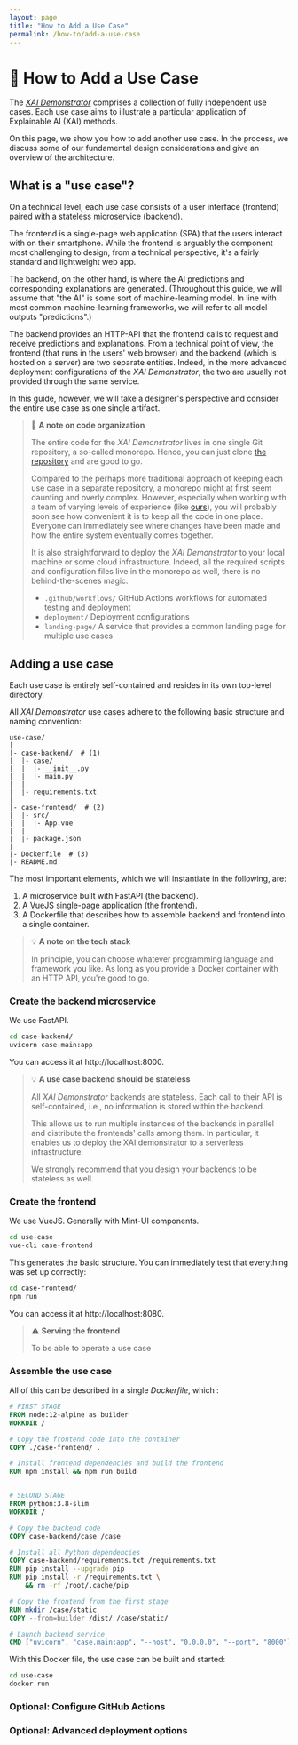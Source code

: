 ```yaml
---
layout: page
title: "How to Add a Use Case"
permalink: /how-to/add-a-use-case
---
```

# 🔧 How to Add a Use Case

The [_XAI Demonstrator_](https://xai-demonstrator.github.io/) comprises a collection of fully independent use cases.
Each use case aims to illustrate a particular application of Explainable AI (XAI) methods.

On this page, we show you how to add another use case.
In the process, we discuss some of our fundamental design considerations and give an overview of the architecture. 

## What is a "use case"?

On a technical level, each use case consists of a user interface (frontend) paired with a stateless microservice (backend).

The frontend is a single-page web application (SPA) that the users interact with on their smartphone.
While the frontend is arguably the component most challenging to design, from a technical perspective, it's a fairly standard and lightweight web app.

The backend, on the other hand, is where the AI predictions and corresponding explanations are generated.
(Throughout this guide, we will assume that "the AI" is some sort of machine-learning model. 
In line with most common machine-learning frameworks, we will refer to all model outputs "predictions".)

The backend provides an HTTP-API that the frontend calls to request and receive predictions and explanations.
From a technical point of view, the frontend (that runs in the users' web browser) and the backend (which is hosted on a server) are two separate entities.
Indeed, in the more advanced deployment configurations of the _XAI Demonstrator_, the two are usually not provided through the same service.

In this guide, however, we will take a designer's perspective and consider the entire use case as one single artifact.

> 🔎 **A note on code organization**
>
> The entire code for the _XAI Demonstrator_ lives in one single Git repository, a so-called monorepo.
> Hence, you can just clone [the repository](https://www.github.com/xai-demonstrator/xai-demonstrator) and are good to go.
> 
> Compared to the perhaps more traditional approach of keeping each use case in a separate repository, a monorepo might at first seem daunting and overly complex.
> However, especially when working with a team of varying levels of experience (like [ours](/#Team)), you will probably soon see how convenient it is to keep all the code in one place.
> Everyone can immediately see where changes have been made and how the entire system eventually comes together.
> 
> It is also straightforward to deploy the _XAI Demonstrator_ to your local machine or some cloud infrastructure.
> Indeed, all the required scripts and configuration files live in the monorepo as well, there is no behind-the-scenes magic.
> 
> - `.github/workflows/` GitHub Actions workflows for automated testing and deployment
> - `deployment/` Deployment configurations
> - `landing-page/` A service that provides a common landing page for multiple use cases

## Adding a use case

Each use case is entirely self-contained and resides in its own top-level directory.


All _XAI Demonstrator_ use cases adhere to the following basic structure and naming convention:
```
use-case/
|
|- case-backend/  # (1)
|  |- case/
|  |  |- __init__.py
|  |  |- main.py
|  |
|  |- requirements.txt
|      
|- case-frontend/  # (2)
|  |- src/
|  |  |- App.vue
|  |
|  |- package.json
|     
|- Dockerfile  # (3)
|- README.md
```
The most important elements, which we will instantiate in the following, are:
1. A microservice built with FastAPI (the backend).
2. A VueJS single-page application (the frontend).
3. A Dockerfile that describes how to assemble backend and frontend into a single container.

> 💡 **A note on the tech stack**
> 
> In principle, you can choose whatever programming language and framework you like.
> As long as you provide a Docker container with an HTTP API, you're good to go.

### Create the backend microservice

We use FastAPI.

```bash
cd case-backend/
uvicorn case.main:app
```

You can access it at http://localhost:8000.

> 💡 **A use case backend should be stateless**
> 
> All _XAI Demonstrator_ backends are stateless.
> Each call to their API is self-contained, i.e., no information is stored within the backend.
> 
> This allows us to run multiple instances of the backends in parallel and distribute the frontends' calls among them.
> In particular, it enables us to deploy the XAI demonstrator to a serverless infrastructure.
> 
> We strongly recommend that you design your backends to be stateless as well.

### Create the frontend

We use VueJS. Generally with Mint-UI components.

```bash
cd use-case
vue-cli case-frontend
```

This generates the basic structure.
You can immediately test that everything was set up correctly:
```bash
cd case-frontend/
npm run
```
You can access it at http://localhost:8080.

> ⚠ **Serving the frontend**
> 
> To be able to operate a use case 

### Assemble the use case

All of this can be described in a single _Dockerfile_, which :

```dockerfile
# FIRST STAGE
FROM node:12-alpine as builder
WORKDIR /

# Copy the frontend code into the container
COPY ./case-frontend/ .

# Install frontend dependencies and build the frontend
RUN npm install && npm run build


# SECOND STAGE
FROM python:3.8-slim
WORKDIR /

# Copy the backend code
COPY case-backend/case /case

# Install all Python dependencies
COPY case-backend/requirements.txt /requirements.txt
RUN pip install --upgrade pip
RUN pip install -r /requirements.txt \
    && rm -rf /root/.cache/pip

# Copy the frontend from the first stage
RUN mkdir /case/static
COPY --from=builder /dist/ /case/static/

# Launch backend service
CMD ["uvicorn", "case.main:app", "--host", "0.0.0.0", "--port", "8000"]
```

With this Docker file, the use case can be built and started:
```bash
cd use-case
docker run
```

### Optional: Configure GitHub Actions

### Optional: Advanced deployment options

